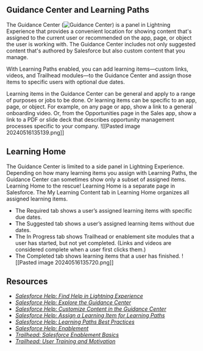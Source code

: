 ## Guidance Center and Learning Paths

The Guidance Center (![Guidance Center](https://res.cloudinary.com/hy4kyit2a/f_auto,fl_lossy,q_70/learn/modules/user-engagement/customize-the-help-menu/images/bb9909811e2a0aa2446a59047b6f018b_i.44.jpg)) is a panel in Lightning Experience that provides a convenient location for showing content that's assigned to the current user or recommended on the app, page, or object the user is working with. The Guidance Center includes not only suggested content that's authored by Salesforce but also custom content that you manage.

With Learning Paths enabled, you can add learning items—custom links, videos, and Trailhead modules—to the Guidance Center and assign those items to specific users with optional due dates.

Learning items in the Guidance Center can be general and apply to a range of purposes or jobs to be done. Or learning items can be specific to an app, page, or object. For example, on any page or app, show a link to a general onboarding video. Or, from the Opportunities page in the Sales app, show a link to a PDF or slide deck that describes opportunity management processes specific to your company.
![[Pasted image 20240516135139.png]]

## Learning Home

The Guidance Center is limited to a side panel in Lightning Experience. Depending on how many learning items you assign with Learning Paths, the Guidance Center can sometimes show only a subset of assigned items. Learning Home to the rescue! Learning Home is a separate page in Salesforce. The My Learning Content tab in Learning Home organizes all assigned learning items.

- The Required tab shows a user’s assigned learning items with specific due dates.  
- The Suggested tab shows a user’s assigned learning items without due dates.  
- The In Progress tab shows Trailhead or enablement site modules that a user has started, but not yet completed. (Links and videos are considered complete when a user first clicks them.)  
- The Completed tab shows learning items that a user has finished.
![[Pasted image 20240516135720.png]]

## Resources

- [_Salesforce Help: Find Help in Lightning Experience_](https://help.salesforce.com/articleView?id=lex_find_help.htm&language=en_US)  
- [_Salesforce Help: Explore the Guidance Center_](https://help.salesforce.com/s/articleView?id=sf.admin_guidancecenter_explore.htm&type=5)  
- [_Salesforce Help: Customize Content in the Guidance Center_](https://help.salesforce.com/s/articleView?id=sf.admin_guidancecenter_setup.htm&type=5)  
- [_Salesforce Help: Assign a Learning Item for Learning Paths_](https://help.salesforce.com/s/articleView?id=sf.customhelp_lex_learningpanel_add.htm)  
- [_Salesforce Help: Learning Paths Best Practices_](https://help.salesforce.com/s/articleView?id=customhelp_lex_learning_helpmenu_best_practices.htm)  
- [_Salesforce Help: Enablement_](https://help.salesforce.com/s/articleView?id=sf.enablement.htm&language=en_US&type=5)  
- [_Trailhead: Salesforce Enablement Basics_](https://trailhead.salesforce.com/content/learn/modules/saleforce-enablement-basics)  
- [_Trailhead: User Training and Motivation_](https://trailhead.salesforce.com/en/content/learn/modules/user-training-and-motivation)

